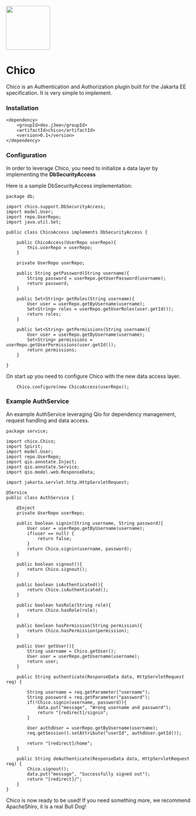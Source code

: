 <img src="https://static.thenounproject.com/png/6246-200.png" width="120px"/>

#  Chico

Chico is an Authentication and Authorization plugin 
built for the Jakarta EE specification. It is very simple 
to implement. 

### Installation 
```
<dependency>
    <groupId>dev.j3ee</groupId>
    <artifactId>chico</artifactId>
    <version>0.1</version>
</dependency>
```

### Configuration

In order to leverage Chico, you need to initialize 
a data layer by implementing the **DbSecurityAccess**

Here is a sample DbSecurityAccess implementation: 

```
package db;

import chico.support.DbSecurityAccess;
import model.User;
import repo.UserRepo;
import java.util.Set;

public class ChicoAccess implements DbSecurityAccess {
    
    public ChicoAccess(UserRepo userRepo){
        this.userRepo = userRepo;
    }    

    private UserRepo userRepo;
 
    public String getPassword(String username){
        String password = userRepo.getUserPassword(username);
        return password;
    }

    public Set<String> getRoles(String username){
        User user = userRepo.getByUsername(username);
        Set<String> roles = userRepo.getUserRoles(user.getId());
        return roles;
    }

    public Set<String> getPermissions(String username){
        User user = userRepo.getByUsername(username);
        Set<String> permissions = userRepo.getUserPermissions(user.getId());
        return permissions;
    }

}
```

On start up you need to configure Chico with the new 
data access layer.

```
    Chico.configure(new ChicoAccess(userRepo));
```

### Example AuthService

An example AuthService leveraging Qio for dependency 
management, request handling and data access.


```
package service;

import chico.Chico;
import Spirit;
import model.User;
import repo.UserRepo;
import qio.annotate.Inject;
import qio.annotate.Service;
import qio.model.web.ResponseData;

import jakarta.servlet.http.HttpServletRequest;

@Service
public class AuthService {

    @Inject
    private UserRepo userRepo;

    public boolean signin(String username, String password){
        User user = userRepo.getByUsername(username);
        if(user == null) {
            return false;
        }
        return Chico.signin(username, password);
    }

    public boolean signout(){
        return Chico.signout();
    }

    public boolean isAuthenticated(){
        return Chico.isAuthenticated();
    }

    public boolean hasRole(String role){
        return Chico.hasRole(role);
    }

    public boolean hasPermission(String permission){
        return Chico.hasPermission(permission);
    }

    public User getUser(){
        String username = Chico.getUser();
        User user = userRepo.getUsername(username);
        return user;
    }

    public String authenticate(ResponseData data, HttpServletRequest req) {

        String username = req.getParameter("username");
        String password = req.getParameter("password");
        if(!Chico.signin(username, password)){
            data.put("message", "Wrong username and password");
            return "[redirect]/signin";
        }

        User authdUser = userRepo.getByUsername(username);
        req.getSession().setAttribute("userId", authdUser.getId());

        return "[redirect]/home";
    }

    public String deAuthenticate(ResponseData data, HttpServletRequest req) {
        Chico.signout();
        data.put("message", "Successfully signed out");
        return "[redirect]/";
    }
}

```

Chico is now ready to be used! If you need something more, 
we recommend ApacheShiro, it is a real Bull Dog!




